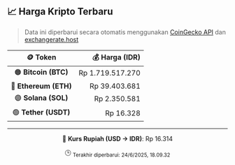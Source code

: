 

<!-- HARGA_KRIPTO -->
## 📈 Harga Kripto Terbaru

> Data ini diperbarui secara otomatis menggunakan [CoinGecko API](https://www.coingecko.com/) dan [exchangerate.host](https://exchangerate.host/)

<div align="center">

| 🪙 Token | 💰 Harga (IDR) |
|:------:|---------------:|
| 🟠 **Bitcoin (BTC)**   | Rp 1.719.517.270 |
| 🔵 **Ethereum (ETH)**  | Rp 39.403.681 |
| 🟣 **Solana (SOL)**    | Rp 2.350.581 |
| 🟢 **Tether (USDT)**   | Rp 16.328 |

---

💱 **Kurs Rupiah (USD → IDR)**: Rp 16.314

🕒 <sub>Terakhir diperbarui: 24/6/2025, 18.09.32</sub>

</div>
<!-- /HARGA_KRIPTO -->